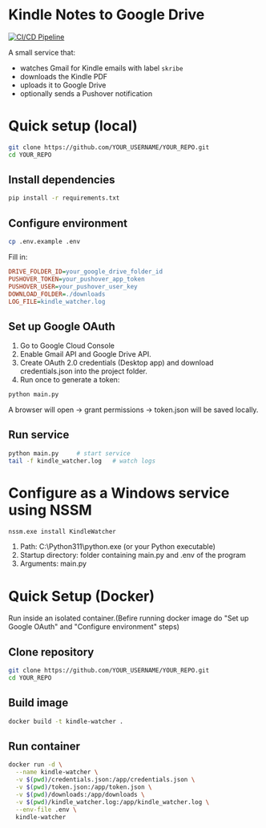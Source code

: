 #  Kindle Notes to Google Drive

[![CI/CD Pipeline](https://github.com/kokito741/kindle-watcher/actions/workflows/ci.yml/badge.svg)](https://github.com/kokito741/kindle-watcher/actions/workflows/ci.yml)

A small service that:
- watches Gmail for Kindle emails with label `skribe`
- downloads the Kindle PDF
- uploads it to Google Drive
- optionally sends a Pushover notification

# Quick setup (local)
```bash
git clone https://github.com/YOUR_USERNAME/YOUR_REPO.git
cd YOUR_REPO
```
## Install dependencies
```bash
pip install -r requirements.txt
```
## Configure environment
```bash
cp .env.example .env
```
Fill in: 
```ini
DRIVE_FOLDER_ID=your_google_drive_folder_id
PUSHOVER_TOKEN=your_pushover_app_token
PUSHOVER_USER=your_pushover_user_key
DOWNLOAD_FOLDER=./downloads
LOG_FILE=kindle_watcher.log
```
## Set up Google OAuth

1. Go to Google Cloud Console
2. Enable Gmail API and Google Drive API.
3. Create OAuth 2.0 credentials (Desktop app) and download credentials.json into the project folder.
4. Run once to generate a token: 
```bash
python main.py
```
A browser will open → grant permissions → token.json will be saved locally.
## Run service
```bash
python main.py     # start service
tail -f kindle_watcher.log   # watch logs
```
# Configure as a Windows service using NSSM

```bash
nssm.exe install KindleWatcher
```
1. Path: C:\Python311\python.exe (or your Python executable)
2. Startup directory: folder containing main.py and .env of the program
3. Arguments: main.py

#  Quick Setup (Docker)
Run inside an isolated container.(Befire running docker image do "Set up Google OAuth"  and "Configure environment" steps)
## Clone repository
```bash
git clone https://github.com/YOUR_USERNAME/YOUR_REPO.git
cd YOUR_REPO
```
## Build image
```bash
docker build -t kindle-watcher .
```
## Run container
```bash
docker run -d \
  --name kindle-watcher \
  -v $(pwd)/credentials.json:/app/credentials.json \
  -v $(pwd)/token.json:/app/token.json \
  -v $(pwd)/downloads:/app/downloads \
  -v $(pwd)/kindle_watcher.log:/app/kindle_watcher.log \
  --env-file .env \
  kindle-watcher
```
